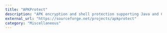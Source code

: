 ```yaml
---
title: "APKProtect"
description: "APK encryption and shell protection supporting Java and C++."
external_url: "https://sourceforge.net/projects/apkprotect"
category: "Miscellaneous"
---
```

